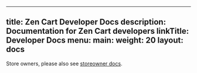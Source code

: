 
---
title: Zen Cart Developer Docs
description: Documentation for Zen Cart developers
linkTitle: Developer Docs
menu:
  main:
    weight: 20
layout: docs
---

Store owners, please also see [storeowner docs](/user/). 
